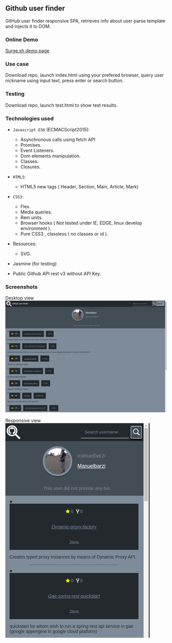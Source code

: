 ## Github user finder

GitHub user finder responsive SPA, retrieves info about user parse template and injects it to DOM.

### Online Demo

[Surge.sh demo page](http://github-user-finder.surge.sh/)

### Use case

Download repo, launch index.html using your prefered browser, query user nickname using input text, press enter or search button.

### Testing

Download repo, launch test.html to show test results.

### Technologies used

- `Javascript ES6` (ECMACScript2015):
    - Asynchronous calls using fetch API
    - Promises.
    - Event Listeners.
    - Dom elements manipulation.
    - Classes.
    - Closures.
- `HTML5`:
    - HTML5 new tags ( Header, Section, Main, Article, Mark)
- `CSS3`:
    - Flex.
    - Media queries.
    - Rem units.
    - Browser hooks ( Not tested under IE, EDGE, linux develop environment ).
    - Pure CSS3 , classless ( no classes or id ).
- Resources:
    - SVG.

- Jasmine (for testing)

- Public Github API rest v3 without API Key.

### Screenshots
Desktop view
![screenshot](img/screenshot2.png)

Responsive view
![responsive](img/screenshot3.png)